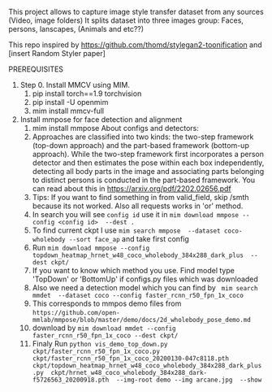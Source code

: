 This project allows to capture image style transfer dataset from any sources (Video, image folders)
It splits dataset into three images group: Faces, persons, lanscapes, (Animals and etc??) 

This repo inspired by https://github.com/thomd/stylegan2-toonification and [insert Random Styler paper]

PREREQUISITES
1. Step 0. Install MMCV using MIM.
   1. pip install torch==1.9 torchvision
   2. pip install -U openmim
   3. mim install mmcv-full
2. Install mmpose for face detection and alignment
   1. mim install mmpose
About configs and detectors:
   2. Approaches are classified into two kinds: the
two-step framework (top-down approach) and the part-based
framework (bottom-up approach). While the two-step framework first incorporates a person detector and then estimates
the pose within each box independently, detecting all body
parts in the image and associating parts belonging to distinct
persons is conducted in the part-based framework. You  can read about this in https://arxiv.org/pdf/2202.02656.pdf
   3. Tips: If you  want to find something in from valid_field, skip /smth because its not worked. Also all requests works in 'or' method.
   4. In search you will see `config id` use it in `mim download mmpose --config <config id>  --dest .`
   5. To find current ckpt I use `mim search mmpose  --dataset coco-wholebody --sort face_ap` and take first config
   6. Run `mim download mmpose --config topdown_heatmap_hrnet_w48_coco_wholebody_384x288_dark_plus  --dest ckpt/`
   7. If you want to know which method you use. Find model type 'TopDown' or 'BottomUp' if configs.py files which was downloaded
   8. Also we need a detection model which you can find by ` mim search mmdet  --dataset coco --config faster_rcnn_r50_fpn_1x_coco`
   9. This corresponds to mmpos demo files from `https://github.com/open-mmlab/mmpose/blob/master/demo/docs/2d_wholebody_pose_demo.md`
   10. download by `mim download mmdet --config faster_rcnn_r50_fpn_1x_coco --dest ckpt/`
   11. Finaly Run `python vis_demo_top_down.py ckpt/faster_rcnn_r50_fpn_1x_coco.py ckpt/faster_rcnn_r50_fpn_1x_coco_20200130-047c8118.pth ckpt/topdown_heatmap_hrnet_w48_coco_wholebody_384x288_dark_plus.py  ckpt/hrnet_w48_coco_wholebody_384x288_dark-f5726563_20200918.pth  --img-root demo --img arcane.jpg  --show`